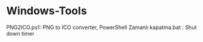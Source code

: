 # Windows-Tools
PNG2ICO.ps1:  PNG to ICO converter, PowerShell
Zamanlı kapatma.bat :  Shut down timer
